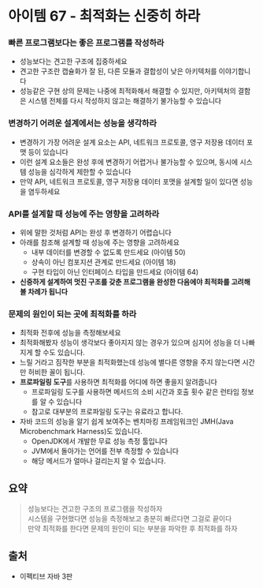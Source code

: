 # 아이템 67 - 최적화는 신중히 하라

### 빠른 프로그램보다는 좋은 프로그램를 작성하라

- 성능보다는 견고한 구조에 집중하세요
- 견고한 구조란 캡슐화가 잘 된, 다른 모듈과 결합성이 낮은 아키텍처를 이야기합니다
- 성능같은 구현 상의 문제는 나중에 최적화해서 해결할 수 있지만, 아키텍처의 결함은 시스템 전체를 다시 작성하지 않고는 해결하기 불가능할 수 있습니다

### 변경하기 어려운 설계에서는 성능을 생각하라

- 변경하기 가장 어려운 설계 요소는 API, 네트워크 프로토콜, 영구 저장용 데이터 포맷 등이 있습니다
- 이런 설계 요소들은 완성 후에 변경하기 어렵거나 불가능할 수 있으며, 동시에 시스템 성능을 심각하게 제한할 수 있습니다
- 만약 API, 네트워크 프로토콜, 영구 저장용 데이터 포맷을 설계할 일이 있다면 성능을 염두하세요

### API를 설계할 때 성능에 주는 영향을 고려하라

- 위에 말한 것처럼 API는 완성 후 변경하기 어렵습니다
- 아래를 참조해 설계할 때 성능에 주는 영향을 고려하세요
    - 내부 데이터를 변경할 수 없도록 만드세요 (아이템 50)
    - 상속이 아닌 컴포지션 관계로 만드세요 (아이템 18)
    - 구현 타입이 아닌 인터페이스 타입을 만드세요 (아이템 64)
- **신중하게 설계하여 멋진 구조를 갖춘 프로그램을 완성한 다음에야 최적화를 고려해볼 차례가 됩니다**

### 문제의 원인이 되는 곳에 최적화를 하라

- 최적화 전후에 성능을 측정해보세요
- 최적화해봤자 성능이 생각보다 좋아지지 않는 경우가 있으며 심지어 성능을 더 나빠지게 할 수도 있습니다.
- 느릴 거라고 짐작한 부분을 최적화했는데 성능에 별다른 영향을 주지 않는다면 시간만 허비한 꼴이 됩니다.
- **프로파일링 도구**를 사용하면 최적화를 어디에 하면 좋을지 알려줍니다
    - 프로파일링 도구를 사용하면 메서드의 소비 시간과 호출 횟수 같은 런타임 정보를 알 수 있습니다
    - 참고로 대부분의 프로파일링 도구는 유료라고 합니다.
- 자바 코드의 성능을 알기 쉽게 보여주는 벤치마킹 프레임워크인 JMH(Java Microbenchmark Harness)도 있습니다.
    - OpenJDK에서 개발한 무료 성능 측정 툴입니다
    - JVM에서 돌아가는 언어를 전부 측정할 수 있습니다
    - 해당 메서드가 얼마나 걸리는지 알 수 있습니다.

## 요약

> 성능보다는 견고한 구조의 프로그램을 작성하자  
시스템을 구현했다면 성능을 측정해보고 충분히 빠르다면 그걸로 끝이다  
만약 최적화를 한다면 문제의 원인이 되는 부분을 파악한 후 최적화를 하자

## 출처

- 이펙티브 자바 3판
